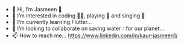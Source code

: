 - 👋 Hi, I’m Jasmeen 🫶
- 👀 I’m interested in coding 👩‍💻, playing 🏸 and singing 🎤
- 🌱 I’m currently learning Flutter...
- 💞️ I’m looking to collaborate on saving water 💧 for our planet...
- 📫 How to reach me... https://www.linkedin.com/in/kaur-jasmeen1/

<!---
KAUR1984/KAUR1984 is a ✨ special ✨ repository because its `README.md` (this file) appears on your GitHub profile.
You can click the Preview link to take a look at your changes.
--->

